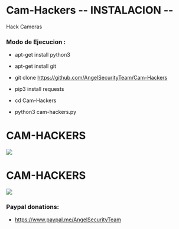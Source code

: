 # Cam-Hackers -- INSTALACION -- 

Hack Cameras

<h3> Modo de Ejecucion : </h3>

* apt-get install python3

* apt-get install git

* git clone https://github.com/AngelSecurityTeam/Cam-Hackers

* pip3 install requests

* cd Cam-Hackers

* python3 cam-hackers.py

# CAM-HACKERS

<img src="https://github.com/AngelSecurityTeam/Cam-Hackers/blob/master/camfoto.png">

# CAM-HACKERS

<img src="https://github.com/AngelSecurityTeam/Cam-Hackers/blob/master/camfoto2.png">

<h3> Paypal donations: </h3>

* https://www.paypal.me/AngelSecurityTeam
